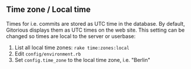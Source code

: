 
## Time zone / Local time
Times for i.e. commits are stored as UTC time in the database. By default, Gitorious displays them as UTC times on the web site.
This setting can be changed so times are local to the server or userbase:

1. List all local time zones: `rake time:zones:local`
2. Edit `config/environment.rb`
3. Set `config.time_zone` to the local time zone, i.e. "Berlin"